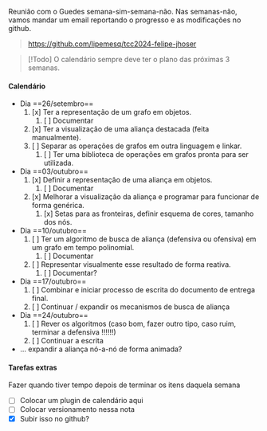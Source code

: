Reunião com o Guedes semana-sim-semana-não. Nas semanas-não, vamos mandar um email reportando o progresso e as modificações no github.
>https://github.com/lipemesq/tcc2024-felipe-jhoser

> [!Todo] O calendário sempre deve ter o plano das próximas 3 semanas.
#### Calendário
- Dia  ==26/setembro==
	1. [x] Ter a representação de um grafo em objetos.
		1. [ ] Documentar
	2. [x] Ter a visualização de uma aliança destacada (feita manualmente).
	3. [ ] Separar as operações de grafos em outra linguagem e linkar.
		1. [ ] Ter uma biblioteca de operações em grafos pronta para ser utilizada.
- Dia ==03/outubro==
	1. [x] Definir a representação de uma aliança em objetos.
		1. [ ] Documentar
	2. [x] Melhorar a visualização da aliança e programar para funcionar de forma genérica.
		1. [x] Setas para as fronteiras, definir esquema de cores, tamanho dos nós.
- Dia ==10/outubro==
	1. [ ] Ter um algoritmo de busca de aliança (defensiva ou ofensiva) em um grafo em tempo polinomial.
		1. [ ] Documentar
	2. [ ] Representar visualmente esse resultado de forma reativa.
		1. [ ] Documentar?
- Dia ==17/outubro==
	1. [ ] Combinar e iniciar processo de escrita do documento de entrega final.
	2. [ ] Continuar / expandir os mecanismos de busca de aliança
- Dia ==24/outubro==
	1. [ ] Rever os algoritmos (caso bom, fazer outro tipo, caso ruim, terminar a defensiva !!!!!!)
	2. [ ] Continuar a escrita
- ... expandir a aliança nó-a-nó de forma animada?

#### Tarefas extras
Fazer quando tiver tempo depois de terminar os itens daquela semana

- [ ] Colocar um plugin de calendário aqui
- [ ] Colocar versionamento nessa nota
- [x] Subir isso no github?
